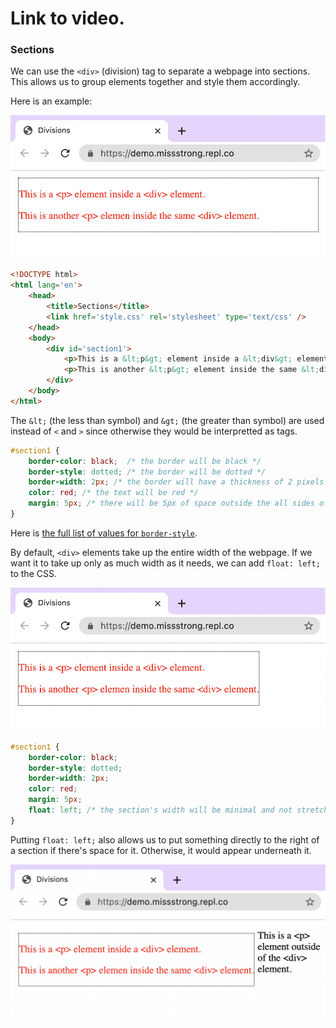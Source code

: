 # Link to video.

### Sections

We can use the `<div>` (division) tag to separate a webpage into sections. This allows us to group elements together and style them accordingly.

Here is an example:

![](../../Images/HTML_Div_1.png)

```html
<!DOCTYPE html>
<html lang='en'>
    <head>
        <title>Sections</title>
        <link href='style.css' rel='stylesheet' type='text/css' />
    </head>
    <body>
        <div id='section1'>
            <p>This is a &lt;p&gt; element inside a &lt;div&gt; element</p>
            <p>This is another &lt;p&gt; element inside the same &lt;div&gt; element</p>
        </div>
    </body>
</html>
```

The `&lt;` (the less than symbol) and `&gt;` (the greater than symbol) are used instead of `<` and `>` since otherwise they would be interpretted as tags.

```css
#section1 {
    border-color: black;  /* the border will be black */
    border-style: dotted; /* the border will be dotted */
    border-width: 2px; /* the border will have a thickness of 2 pixels */
    color: red; /* the text will be red */
    margin: 5px; /* there will be 5px of space outside the all sides of the border of the section */
}
```

Here is [the full list of values for `border-style`](https://developer.mozilla.org/en-US/docs/Web/CSS/border-style#values).

By default, `<div>` elements take up the entire width of the webpage. If we want it to take up only as much width as it needs, we can add `float: left;` to the CSS.

![](../../Images/HTML_Div_2.png)

```css
#section1 {
    border-color: black;  
    border-style: dotted;
    border-width: 2px; 
    color: red;
    margin: 5px; 
    float: left; /* the section's width will be minimal and not stretch the entire width of the webpage */
}
```

Putting `float: left;` also allows us to put something directly to the right of a section if there's space for it. Otherwise, it would appear underneath it.

![](../../Images/HTML_Div_3.png)
